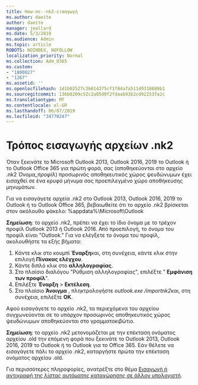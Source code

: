 ```yaml
---
title: How-σε--nk2-εισαγωγή
ms.author: daeite
author: daeite
manager: joallard
ms.date: 5/3/2019
ms.audience: Admin
ms.topic: article
ROBOTS: NOINDEX, NOFOLLOW
localization_priority: Normal
ms.collection: Adm_O365
ms.custom:
- "1800027"
- "1267"
ms.assetid: ''
ms.openlocfilehash: 1d1b02527c3b614375cf1f84a7a511d9318689b1
ms.sourcegitcommit: 136b8209c52c2a05d0f2fdaab93b2cd92253fa2c
ms.translationtype: MT
ms.contentlocale: el-GR
ms.lasthandoff: 06/07/2019
ms.locfileid: "34770247"
---
```

# <a name="how-to-import-nk2-files"></a>Τρόπος εισαγωγής αρχείων .nk2 

Όταν ξεκινάτε το Microsoft Outlook 2013, Outlook 2016, 2019 το Outlook ή το Outlook Office 365 για πρώτη φορά, σας (αποθηκεύονται στο αρχείο .nk2 *Όνομα_προφίλ*) προσωρινός αποθηκευτικός χώρος ψευδώνυμων έχει εισαχθεί σε ένα κρυφό μήνυμα σας προεπιλεγμένο χώρο αποθήκευσης μηνυμάτων.

Για να εισαγάγετε αρχεία .nk2 στο Outlook 2013, Outlook 2016, 2019 το Outlook ή το Outlook Office 365, βεβαιωθείτε ότι το αρχείο .nk2 βρίσκεται στον ακόλουθο φάκελο: %appdata%\Microsoft\Outlook

**Σημείωση**: το αρχείο .nk2, πρέπει να έχει το ίδιο όνομα με το τρέχον προφίλ Outlook 2013 ή Outlook 2016. Από προεπιλογή, το όνομα του προφίλ είναι "Outlook." Για να ελέγξετε το όνομα του προφίλ, ακολουθήστε τα εξής βήματα: 
1. Κάντε κλικ στο κουμπί **Έναρξη**και, στη συνέχεια, κάντε κλικ στην επιλογή **Πίνακας ελέγχου**.
2. Κάντε διπλό κλικ στο **αλληλογραφίας**.
3. Στο πλαίσιο διαλόγου "Ρύθμιση αλληλογραφίας", επιλέξτε " **Εμφάνιση των προφίλ**".
4. Επιλέξτε **Έναρξη** > **Εκτέλεση**.
5. Στο πλαίσιο **Άνοιγμα** , πληκτρολογήστε *outlook.exe /importnk2*και, στη συνέχεια, επιλέξτε **OK**. 

Αφού εισαγάγετε το αρχείο .nk2, τα περιεχόμενα του αρχείου συγχωνεύονται σε το υπάρχον προσωρινός αποθηκευτικός χώρος ψευδώνυμων αποθηκεύονται στο γραμματοκιβώτιο.

**Σημείωση**: το αρχείο .nk2 μετονομάζεται με την επέκταση ονόματος αρχείου .old την επόμενη φορά που ξεκινάτε το Outlook 2013, Outlook 2016, 2019 το Outlook ή το Outlook για το Office 365. Εάν θέλετε να εισαγάγετε πάλι το αρχείο .nk2, καταργήστε πρώτα την επέκταση ονόματος αρχείου .old.

Για περισσότερες πληροφορίες, ανατρέξτε στο θέμα [Εισαγωγή ή αντιγραφή της λίστας αυτόματης καταχώρησης σε άλλον υπολογιστή](https://support.microsoft.com/help/2806550/how-to-import-nk2-files-into-outlook%).